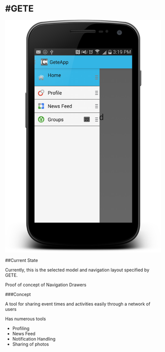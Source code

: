 #GETE
==========

![Screenshot](/screenshots/device_screenshot.png "Screenshot with Nav Drawer")

##Current State

Currently, this is the selected model and navigation layout specified by GETE.

Proof of concept of Navigation Drawers


###Concept

A tool for sharing event times and activities easily through a network of users

Has numerous tools

- Profiling
- News Feed
- Notification Handling
- Sharing of photos 